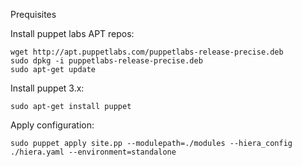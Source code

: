 Prequisites

Install puppet labs APT repos:

```
wget http://apt.puppetlabs.com/puppetlabs-release-precise.deb
sudo dpkg -i puppetlabs-release-precise.deb
sudo apt-get update
```

Install puppet 3.x:

```
sudo apt-get install puppet
```

Apply configuration:

```
sudo puppet apply site.pp --modulepath=./modules --hiera_config ./hiera.yaml --environment=standalone
```